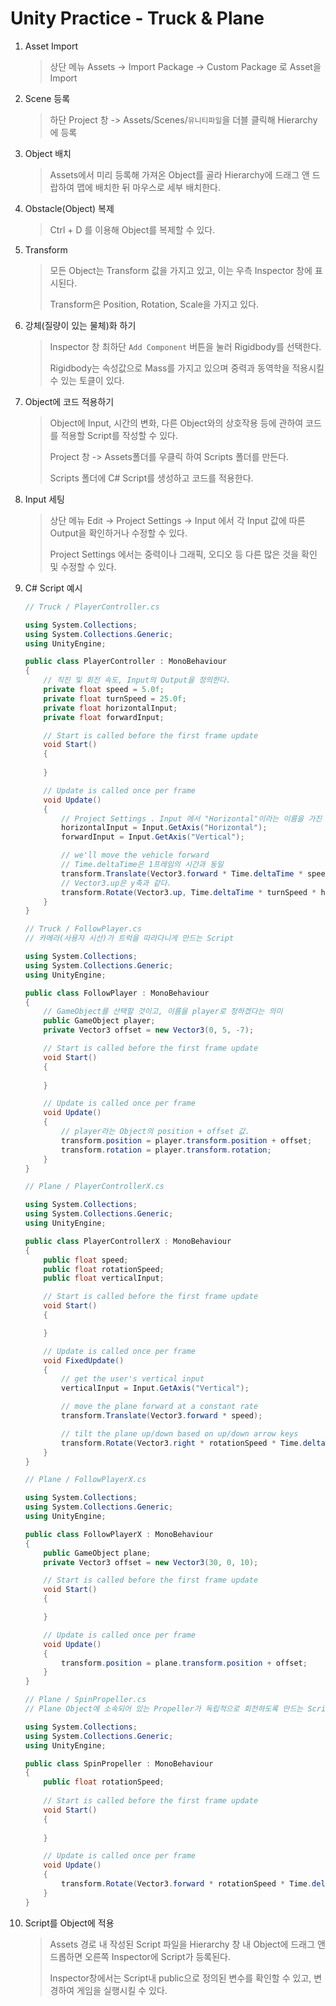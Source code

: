 # Unity Practice - Truck & Plane



1. Asset Import

   > 상단 메뉴 Assets -> Import Package -> Custom Package 로 Asset을 Import

2. Scene 등록

   > 하단 Project 창 -> Assets/Scenes/`유니티파일`을 더블 클릭해 Hierarchy에 등록

3. Object 배치

   > Assets에서 미리 등록해 가져온 Object를 골라 Hierarchy에 드래그 앤 드랍하여 맵에 배치한 뒤 마우스로 세부 배치한다.

4. Obstacle(Object) 복제

   > Ctrl + D 를 이용해 Object를 복제할 수 있다.

5. Transform

   > 모든 Object는 Transform 값을 가지고 있고, 이는 우측 Inspector 창에 표시된다.
   >
   > Transform은 Position, Rotation, Scale을 가지고 있다.

6. 강체(질량이 있는 물체)화 하기

   > Inspector 창 최하단 `Add Component` 버튼을 눌러 Rigidbody를 선택한다.
   >
   > Rigidbody는 속성값으로 Mass를 가지고 있으며 중력과 동역학을 적용시킬 수 있는 토클이 있다.

7. Object에 코드 적용하기

   > Object에 Input, 시간의 변화, 다른 Object와의 상호작용 등에 관하여 코드를 적용할 Script를 작성할 수 있다.
   >
   > Project 창 -> Assets폴더를 우클릭 하여 Scripts 폴더를 만든다.
   >
   > Scripts 폴더에 C# Script를 생성하고 코드를 적용한다.

8. Input 세팅

   > 상단 메뉴 Edit -> Project Settings -> Input 에서 각 Input 값에 따른 Output을 확인하거나 수정할 수 있다.
   >
   > Project Settings 에서는 중력이나 그래픽, 오디오 등 다른 많은 것을 확인 및 수정할 수 있다.

9. C# Script 예시

   ```c#
   // Truck / PlayerController.cs
   
   using System.Collections;
   using System.Collections.Generic;
   using UnityEngine;
   
   public class PlayerController : MonoBehaviour
   {
       // 직진 및 회전 속도, Input의 Output을 정의한다.
       private float speed = 5.0f;
       private float turnSpeed = 25.0f;
       private float horizontalInput;
       private float forwardInput;
   
       // Start is called before the first frame update
       void Start()
       {
           
       }
   
       // Update is called once per frame
       void Update()
       {
           // Project Settings . Input 에서 "Horizontal"이라는 이름을 가진 Input값을 눌렀을 때의 Output
           horizontalInput = Input.GetAxis("Horizontal");
           forwardInput = Input.GetAxis("Vertical");
   
           // we'll move the vehicle forward
           // Time.deltaTime은 1프레임의 시간과 동일
           transform.Translate(Vector3.forward * Time.deltaTime * speed * forwardInput);
           // Vector3.up은 y축과 같다.
           transform.Rotate(Vector3.up, Time.deltaTime * turnSpeed * horizontalInput);
       }
   }
   ```

   ```c#
   // Truck / FollowPlayer.cs
   // 카메라(사용자 시선)가 트럭을 따라다니게 만드는 Script
   
   using System.Collections;
   using System.Collections.Generic;
   using UnityEngine;
   
   public class FollowPlayer : MonoBehaviour
   {	
       // GameObject를 선택할 것이고, 이름을 player로 정하겠다는 의미
       public GameObject player;
       private Vector3 offset = new Vector3(0, 5, -7);
   
       // Start is called before the first frame update
       void Start()
       {
           
       }
   
       // Update is called once per frame
       void Update()
       {
           // player라는 Object의 position + offset 값.
           transform.position = player.transform.position + offset;
           transform.rotation = player.transform.rotation;
       }
   }
   ```

   ```c#
   // Plane / PlayerControllerX.cs
   
   using System.Collections;
   using System.Collections.Generic;
   using UnityEngine;
   
   public class PlayerControllerX : MonoBehaviour
   {
       public float speed;
       public float rotationSpeed;
       public float verticalInput;
   
       // Start is called before the first frame update
       void Start()
       {
   
       }
   
       // Update is called once per frame
       void FixedUpdate()
       {
           // get the user's vertical input
           verticalInput = Input.GetAxis("Vertical");
   
           // move the plane forward at a constant rate
           transform.Translate(Vector3.forward * speed);
   
           // tilt the plane up/down based on up/down arrow keys
           transform.Rotate(Vector3.right * rotationSpeed * Time.deltaTime * verticalInput);
       }
   }
   ```

   ```c#
   // Plane / FollowPlayerX.cs
   
   using System.Collections;
   using System.Collections.Generic;
   using UnityEngine;
   
   public class FollowPlayerX : MonoBehaviour
   {
       public GameObject plane;
       private Vector3 offset = new Vector3(30, 0, 10);
   
       // Start is called before the first frame update
       void Start()
       {
   
       }
   
       // Update is called once per frame
       void Update()
       {
           transform.position = plane.transform.position + offset;
       }
   }
   ```

   ```c#
   // Plane / SpinPropeller.cs
   // Plane Object에 소속되어 있는 Propeller가 독립적으로 회전하도록 만드는 Script
   
   using System.Collections;
   using System.Collections.Generic;
   using UnityEngine;
   
   public class SpinPropeller : MonoBehaviour
   {
       public float rotationSpeed;
    
       // Start is called before the first frame update
       void Start()
       {
           
       }
   
       // Update is called once per frame
       void Update()
       {
           transform.Rotate(Vector3.forward * rotationSpeed * Time.deltaTime);
       }
   }
   ```

10. Script를 Object에 적용

    > Assets 경로 내 작성된 Script 파일을 Hierarchy 창 내 Object에 드래그 앤 드롭하면 오른쪽 Inspector에 Script가 등록된다.
    >
    > Inspector창에서는 Script내 public으로 정의된 변수를 확인할 수 있고, 변경하여 게임을 실행시킬 수 있다.